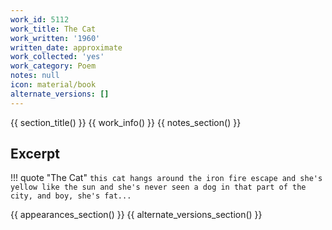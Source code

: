 ```yaml
---
work_id: 5112
work_title: The Cat
work_written: '1960'
written_date: approximate
work_collected: 'yes'
work_category: Poem
notes: null
icon: material/book
alternate_versions: []
---
```


{{ section_title() }}
{{ work_info() }}
{{ notes_section() }}
## Excerpt
!!! quote "The Cat"
    ```
    this cat hangs around the iron fire escape
    and she's yellow like the sun
    and she's never seen a dog in that part
    of the city, and boy, she's fat...
    ```

{{ appearances_section() }}
{{ alternate_versions_section() }}